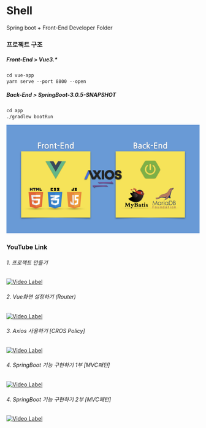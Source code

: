 # Shell

Spring boot + Front-End Developer Folder

### 프로젝트 구조

##### Front-End > Vue3.\*

```
cd vue-app
yarn serve --port 8800 --open
```

##### Back-End > SpringBoot-3.0.5-SNAPSHOT

```
cd app
./gradlew bootRun
```

<img src="./0_img/project_tree.png" width="1000"></img>

### YouTube Link

###### 1. 프로젝트 만들기

[![Video Label](http://img.youtube.com/vi/povDCmh3BfM/0.jpg)](https://youtu.be/povDCmh3BfM)

###### 2. Vue화면 설정하기 (Router)

[![Video Label](http://img.youtube.com/vi/PACW_Wmafns/0.jpg)](https://youtu.be/PACW_Wmafns)

###### 3. Axios 사용하기 [CROS Policy]

[![Video Label](http://img.youtube.com/vi/veDJeJe5Xck/0.jpg)](https://youtu.be/veDJeJe5Xck)

###### 4. SpringBoot 기능 구현하기 1부 [MVC패턴]

[![Video Label](http://img.youtube.com/vi/_OzpyzFd1d0/0.jpg)](https://youtu.be/_OzpyzFd1d0)

###### 4. SpringBoot 기능 구현하기 2부 [MVC패턴]

[![Video Label](http://img.youtube.com/vi/-FSmrUACdpo/0.jpg)](https://youtu.be/-FSmrUACdpo)
